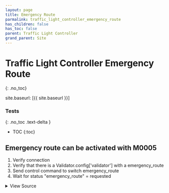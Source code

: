 ```yaml
---
layout: page
title: Emergency Route
parmalink: traffic_light_controller_emergency_route
has_children: false
has_toc: false
parent: Traffic Light Controller
grand_parent: Site
---
```


# Traffic Light Controller Emergency Route
{: .no_toc}

site.baseurl: [{{ site.baseurl }}]



### Tests
{: .no_toc .text-delta }

- TOC
{:toc}

## Emergency route can be activated with M0005

1. Verify connection
2. Verify that there is a Validator.config['validator'] with a  emergency_route
3. Send control command to switch emergency_route
4. Wait for status "emergency_route" = requested

<details markdown="block">
  <summary>
     View Source
  </summary>
```ruby
emergency_routes = Validator.config['items']['emergency_routes']
skip("No emergency routes configured") if emergency_routes.nil? || emergency_routes.empty?
Validator::Site.connected do |task,supervisor,site|
  prepare task, site
  emergency_routes.each { |emergency_route| switch_emergency_route emergency_route.to_s }
end
```
</details>


